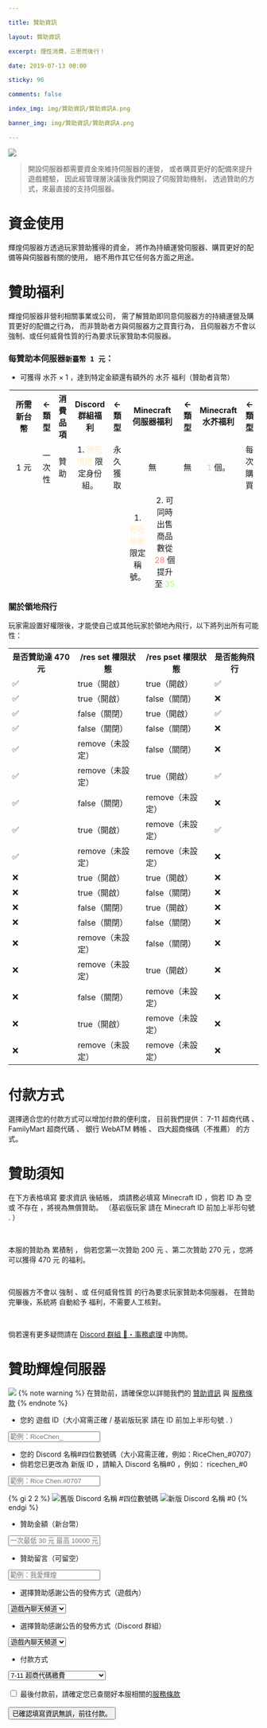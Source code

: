 ```yaml
---

title: 贊助資訊

layout: 贊助資訊

excerpt: 理性消費，三思而後行！

date: 2019-07-13 00:00

sticky: 96

comments: false

index_img: img/贊助資訊/贊助資訊A.png

banner_img: img/贊助資訊/贊助資訊A.png

---
```


<style>
/* customizable snowflake styling */
.snowflake {
  color: #fff;
  font-size: 1em;
  font-family: Arial, sans-serif;
  text-shadow: 0 0 5px #000;
}
 
.snowflake,.snowflake .inner{animation-iteration-count:infinite;animation-play-state:running}@keyframes snowflakes-fall{0%{transform:translateY(0)}100%{transform:translateY(110vh)}}@keyframes snowflakes-shake{0%,100%{transform:translateX(0)}50%{transform:translateX(80px)}}.snowflake{position:fixed;top:-10%;z-index:9999;-webkit-user-select:none;user-select:none;cursor:default;animation-name:snowflakes-shake;animation-duration:3s;animation-timing-function:ease-in-out}.snowflake .inner{animation-duration:10s;animation-name:snowflakes-fall;animation-timing-function:linear}.snowflake:nth-of-type(0){left:1%;animation-delay:0s}.snowflake:nth-of-type(0) .inner{animation-delay:0s}.snowflake:first-of-type{left:10%;animation-delay:1s}.snowflake:first-of-type .inner,.snowflake:nth-of-type(8) .inner{animation-delay:1s}.snowflake:nth-of-type(2){left:20%;animation-delay:.5s}.snowflake:nth-of-type(2) .inner,.snowflake:nth-of-type(6) .inner{animation-delay:6s}.snowflake:nth-of-type(3){left:30%;animation-delay:2s}.snowflake:nth-of-type(11) .inner,.snowflake:nth-of-type(3) .inner{animation-delay:4s}.snowflake:nth-of-type(4){left:40%;animation-delay:2s}.snowflake:nth-of-type(10) .inner,.snowflake:nth-of-type(4) .inner{animation-delay:2s}.snowflake:nth-of-type(5){left:50%;animation-delay:3s}.snowflake:nth-of-type(5) .inner{animation-delay:8s}.snowflake:nth-of-type(6){left:60%;animation-delay:2s}.snowflake:nth-of-type(7){left:70%;animation-delay:1s}.snowflake:nth-of-type(7) .inner{animation-delay:2.5s}.snowflake:nth-of-type(8){left:80%;animation-delay:0s}.snowflake:nth-of-type(9){left:90%;animation-delay:1.5s}.snowflake:nth-of-type(9) .inner{animation-delay:3s}.snowflake:nth-of-type(10){left:25%;animation-delay:0s}.snowflake:nth-of-type(11){left:65%;animation-delay:2.5s}
</style>
<div class="snowflakes" aria-hidden="true">
  <div class="snowflake">
    <div class="inner">❅</div>
  </div>
  <div class="snowflake">
    <div class="inner">❅</div>
  </div>
  <div class="snowflake">
    <div class="inner">❅</div>
  </div>
  <div class="snowflake">
    <div class="inner">❅</div>
  </div>
  <div class="snowflake">
    <div class="inner">❅</div>
  </div>
  <div class="snowflake">
    <div class="inner">❅</div>
  </div>
  <div class="snowflake">
    <div class="inner">❅</div>
  </div>
  <div class="snowflake">
    <div class="inner">❅</div>
  </div>
  <div class="snowflake">
    <div class="inner">❅</div>
  </div>
  <div class="snowflake">
    <div class="inner">❅</div>
  </div>
  <div class="snowflake">
    <div class="inner">❅</div>
  </div>
  <div class="snowflake">
    <div class="inner">❅</div>
  </div>
</div>


![](img/贊助資訊/橫幅.png)

> 開設伺服器都需要資金來維持伺服器的運營，
> 或者購買更好的配備來提升遊戲體驗，
> 因此經管理層決議後我們開設了伺服贊助機制，
> 透過贊助的方式，來最直接的支持伺服器。 



# 資金使用 

輝煌伺服器方透過玩家贊助獲得的資金，
將作為持續運營伺服器、購買更好的配備等與伺服器有關的使用，
絕不用作其它任何各方面之用途。

# 贊助福利 

輝煌伺服器非營利相關事業或公司，
需了解贊助即同意伺服器方的持續運營及購買更好的配備之行為，
而非贊助者方與伺服器方之買賣行為，
且伺服器方不會以強制、或任何威脅性質的行為要求玩家贊助本伺服器。

### 每贊助本伺服器` 新臺幣 1 元 `：
- 可獲得 <span class="label label-info">水芥 × 1</span> ，達到特定金額還有額外的 <span class="label label-success">水芥</span> 福利（贊助者貨幣）

<table style="width:auto;height:400px;">
  <tr>
    <th align="center">所需新台幣</th>
    <th align="center">←類型</th>
    <th align="center">消費品項</th>
    <th align="center">Discord 群組福利</th>
    <th align="center">←類型</th>
    <th align="center" colspan="2">Minecraft 伺服器福利</th>
    <th align="center">←類型</th>
    <th align="center">Minecraft 水芥福利</th>
    <th align="center">←類型</th>
  </tr>
  <tr>
    <td align="center" align="center">1 元</td>
    <td align="center" align="center">一次性</td>
    <td align="center">贊助</td>
    <td align="center">1. <font color="#ffecc3">餅乾供應</font> 限定身份組。</td>
    <td align="center">永久獲取</td>
    <td align="center" colspan="2">無</td>
    <td align="center">無</td>
    <td align="center"><font color="#e6bbf6">1</font> 個。</td>
    <td align="center">每次購買</td>
  </tr>
  <tr>
    <td align="center" rowspan="4">170 元</td>
    <td align="center" rowspan="4">一次性</td>
    <td align="center" rowspan="4">贊助</td>
    <td align="center" rowspan="2">1. <font color="#ffecc3">餅乾供應</font> 限定身份組。</td>
    <td align="center" rowspan="4">永久獲取</td>
    <td align="center">1. <font color="#ffecc3">好吃餅乾</font> 限定稱號。</td>
    <td align="center">2. 可同時出售商品數從 <font color="#ff7a7a">28</font> 個 提升至 <font color="#a4ff88">35</font> 個。</td>
    <td align="center" rowspan="4">永久獲取</td>
    <td align="center" rowspan="4"><font color="#e6bbf6">200</font> 個。</td>
    <td align="center" rowspan="4">每次購買</td>
  </tr>
  <tr>
    <td align="center">3. 可同時收購商品數從 <font color="#ff7a7a">28</font> 個 提升至 <font color="#a4ff88">35</font> 個。</td>
    <td align="center">4. 可同時拍賣商品數從 <font color="#ff7a7a">1</font> 個 提升至 <font color="#a4ff88">2</font> 個。</td>
  </tr>
  <tr>
    <td align="center" rowspan="2">2. 使用 <font color="#f7c848">/color set</font> 指令自定義顏色身份組。</td>
    <td align="center">5. 同時存在的領地數從 <font color="#ff7a7a">15</font> 個 提升至 <font color="#a4ff88">17</font> 個。</td>
    <td align="center">6. 建立領地的最大長寬數從 <font color="#ff7a7a">160</font> 格 提升至 <font color="#a4ff88">176</font> 格。</td>
  </tr>
  <tr>
    <td align="center" colspan="2">7. 隨身背包的可使用行數從 <font color="#ff7a7a">一行</font> 提升至 <font color="#a4ff88">兩行</font>。</td>
  </tr>
  <tr>
    <td align="center" rowspan="5">470 元</td>
    <td align="center" rowspan="5">累積制</td>
    <td align="center" rowspan="5">贊助</td>
    <td align="center" rowspan="2">1. <font color="#ffecc3">餅乾供應</font> 限定身份組。</td>
    <td align="center" rowspan="5">永久獲取</td>
    <td align="center">1. <font color="#ffe3a6">可口餅乾</font> 限定稱號。</td>
        <td align="center">2. 於 <font color="#f7c848">領地內飛行</font> 的權限。（領地主需開放 fly 權限）
    <td align="center" rowspan="5">永久獲取</td>
    <td align="center" rowspan="5"><font color="#e6bbf6">580</font> 個。</td>
    <td align="center" rowspan="5">一次性</td>
  </tr>
  <tr>
    <td align="center">3. 可同時出售商品數從 <font color="#ff7a7a">28</font> 個 提升至 <font color="#a4ff88">42</font> 個。</td>
    <td align="center">4. 可同時收購商品數從 <font color="#ff7a7a">28</font> 個 提升至 <font color="#a4ff88">42</font> 個。</td>
  </tr>
  <tr>
    <td align="center" rowspan="3">2. 使用 <font color="#f7c848">/color set</font> 指令自定義顏色身份組。</td>
    <td align="center">5. 可同時拍賣商品數從 <font color="#ff7a7a">1</font> 個 提升至 <font color="#a4ff88">2</font> 個。</td>
    <td align="center">6. 同時存在的領地數從 <font color="#ff7a7a">15</font> 個 提升至 <font color="#a4ff88">20</font> 個。</td>
  </tr>
  <tr>
    <td align="center">7. 建立領地的最大長寬數從 <font color="#ff7a7a">160</font> 格 提升至 <font color="#a4ff88">176</font> 格。</td>
    <td align="center">8. 隨身背包的可使用行數從 <font color="#ff7a7a">一行</font> 提升至 <font color="#a4ff88">三行</font>。</td>
  </tr>
  <tr>
    <td align="center" colspan="2">9. 商店郵箱 的 容量上限 從 <font color="#ff7a7a">21 格</font> 提升至 <font color="#a4ff88">42 格</font>。</td>
  </tr>
  </tr>
    <td align="center" rowspan="5">970 元</td>
    <td align="center" rowspan="5">累積制</td>
    <td align="center" rowspan="5">贊助</td>
    <td align="center" rowspan="2">1. <font color="#ffecc3">餅乾供應</font> 限定身份組。</td>
    <td align="center" rowspan="5">永久獲取</td>
    <td align="center">1. <font color="#ffda88">美味餅乾</font> 限定稱號。</td>
        <td align="center">2. 於 <font color="#f7c848">領地內飛行</font> 的權限。（領地主需開放 fly 權限）
    <td align="center" rowspan="5">永久獲取</td>
    <td align="center" rowspan="5"><font color="#e6bbf6">1210</font> 個。</td>
    <td align="center" rowspan="5">一次性</td>
  </tr>
  <tr>
    <td align="center">3. 在玩家商店中隱藏商品上架者的名稱。</td>
    <td align="center">4. 可同時出售商品數從 <font color="#ff7a7a">28</font> 個 提升至 <font color="#a4ff88">49</font> 個。</td>
  </tr>
  <tr>
    <td align="center" rowspan="3">2. 使用 <font color="#f7c848">/color set</font> 指令自定義顏色身份組。</td>
    <td align="center">5. 可同時收購商品數從 <font color="#ff7a7a">28</font> 個 提升至 <font color="#a4ff88">49</font> 個。</td>
    <td align="center">6. 可同時拍賣商品數從 <font color="#ff7a7a">1</font> 個 提升至 <font color="#a4ff88">3</font> 個。</td>
  </tr>
  <tr>
    <td align="center">7. 同時存在的領地數從 <font color="#ff7a7a">15</font> 個 提升至 <font color="#a4ff88">23</font> 個。</td>
    <td align="center">8. 建立領地的最大長寬數從 <font color="#ff7a7a">160</font> 格 提升至 <font color="#a4ff88">192</font> 格。</td>
  </tr>
  <tr>
    <td align="center">9. 隨身背包的可使用行數從 <font color="#ff7a7a">一行</font> 提升至 <font color="#a4ff88">四行</font>。</td>
    <td align="center">10. 商店郵箱 的 容量上限 從 <font color="#ff7a7a">21 格</font> 提升至 <font color="#a4ff88">42 格</font>。</td>
  </tr>
  <tr>
    <td align="center" rowspan="6">1170 元</td>
    <td align="center" rowspan="6">累積制</td>
    <td align="center" rowspan="6">贊助</td>
    <td align="center" rowspan="3">1. <font color="#ffecc3">餅乾供應</font> 限定身份組。</td>
    <td align="center" rowspan="6">永久獲取</td>
    <td align="center">1. <font color="#fbd169">酥脆餅乾</font> 限定稱號。</td>
    <td align="center">2. 於 <font color="#f7c848">領地內飛行</font> 的權限。（領地主需開放 fly 權限）
    <td align="center" rowspan="6">永久獲取</td>
    <td align="center" rowspan="6"><font color="#e6bbf6">1590</font> 個。</td>
    <td align="center" rowspan="6">一次性</td>
  </tr>
  <tr>
    <td align="center">3. 在玩家商店中隱藏商品上架者的名稱。</td>
    <td align="center">4. 在玩家商店中設置上架商品永不到期。</td>
  </tr>
  <tr>
    <td align="center">5. 可同時出售商品數從 <font color="#ff7a7a">28</font> 個 提升至 <font color="#a4ff88">56</font> 個。</td>
    <td align="center">6. 可同時收購商品數從 <font color="#ff7a7a">28</font> 個 提升至 <font color="#a4ff88">56</font> 個。</td>
  </tr>
  <tr>
    <td align="center" rowspan="3">2. 使用 <font color="#f7c848">/color set</font> 指令自定義顏色身份組。</td>
    <td align="center">7. 可同時拍賣商品數從 <font color="#ff7a7a">1</font> 個 提升至 <font color="#a4ff88">3</font> 個。</td>
    <td align="center">8. 同時存在的領地數從 <font color="#ff7a7a">15</font> 個 提升至 <font color="#a4ff88">27</font> 個。</td>
  </tr>
  <tr>
    <td align="center">9. 建立領地的最大長寬數從 <font color="#ff7a7a">160</font> 格 提升至 <font color="#a4ff88">192</font> 格。</td>
    <td align="center">10. 隨身背包的可使用行數從 <font color="#ff7a7a">一行</font> 提升至 <font color="#a4ff88">五行</font>。</td>
  </tr>
  <tr>
    <td align="center" colspan="2">11. 商店郵箱 的 容量上限 從 <font color="#ff7a7a">21 格</font> 提升至 <font color="#a4ff88">63 格</font>。</td>
  </tr>
  <tr>
    <td align="center" rowspan="2">1170 元</td>
    <td align="center" rowspan="2">每次單筆購買</td>
    <td align="center" rowspan="2">贊助</td>
    <td align="center">1. <font color="#ffecc3">餅乾供應</font> 限定身份組。</td>
    <td align="center" rowspan="2">永久獲取</td>
    <td align="center">1. <font color="#fbd169">酥脆餅乾</font> 限定稱號。</td>
        <td align="center">2. 1170 元（累積制）的全部福利（水芥依然是 1590 個）。</td>
    <td align="center">永久獲取</td>
    <td align="center" rowspan="2"><font color="#e6bbf6">1590</font> 個。</td>
    <td align="center" rowspan="2">一次性</td>
  </tr>
  <tr>
    <td align="center">2. 使用 <font color="#f7c848">/color set</font> 指令自定義顏色身份組。</td>
    <td align="center" colspan="2">3. 全服玩家獲得 12小時 於 <font color="#f7c848">領地內飛行</font> 的權限。（領地主需開放 fly 權限）</td>
    <td align="center">每次購買</td>
  </tr>
  <tr>
    <td align="center" rowspan="7" style="border-bottom:3px #f7c848 solid;border-top:3px #f7c848 solid; border-left:3px #f7c848 solid;" cellpadding="10" border='1'>1970 元</td>
    <td align="center" rowspan="7" style="border-bottom:3px #f7c848 solid;border-top:3px #f7c848 solid;" cellpadding="10" border='1'>累積制</td>
    <td align="center" rowspan="7" style="border-bottom:3px #f7c848 solid;border-top:3px #f7c848 solid;" cellpadding="10" border='1'>贊助</td>
    <td align="center" rowspan="3" style="border-top:3px #f7c848 solid;" cellpadding="10" border='1'>1. <font color="#ffecc3">餅乾供應</font> 限定身份組。</td>
    <td align="center" rowspan="7" style="border-bottom:3px #f7c848 solid;border-top:3px #f7c848 solid;" cellpadding="10" border='1'>永久獲取</td>
    <td align="center" style="border-top:3px #f7c848 solid;" cellpadding="10" border='1'>1. <font color="#f7c848">珍饌餅乾</font> 限定稱號。</td>
    <td align="center" style="border-top:3px #f7c848 solid;" cellpadding="10" border='1'>2. 於 <font color="#f7c848">領地內飛行</font> 的權限。（領地主需開放 fly 權限）
    <td align="center" rowspan="7" style="border-bottom:3px #f7c848 solid;border-top:3px #f7c848 solid;" cellpadding="10" border='1'>永久獲取</td>
    <td align="center" rowspan="7" style="border-bottom:3px #f7c848 solid;border-top:3px #f7c848 solid;" cellpadding="10" border='1'><font color="#e6bbf6">2620</font> 個。</td>
    <td align="center" rowspan="7" style="border-bottom:3px #f7c848 solid;border-top:3px #f7c848 solid; border-right:3px #f7c848 solid;"" cellpadding="10" border='1'>一次性</td>
  </tr>
  <tr>
    <td align="center">3. 在玩家商店中隱藏商品上架者的名稱。</td>
    <td align="center">4. 在玩家商店中設置上架商品永不到期。</td>
  </tr>
  <tr>
    <td align="center">5. 可同時出售商品數從 <font color="#ff7a7a">28</font> 個 提升至 <font color="#a4ff88">63</font> 個。</td>
    <td align="center">6. 可同時收購商品數從 <font color="#ff7a7a">28</font> 個 提升至 <font color="#a4ff88">63</font> 個。</td>
  </tr>
  <tr>
    <td align="center" rowspan="4" style="border-bottom:2px #f7c848 solid;" cellpadding="10" border='1'>2. 使用 <font color="#f7c848">/color set</font> 指令自定義顏色身份組。</td>
    <td align="center">7. 可同時拍賣商品數從 <font color="#ff7a7a">1</font> 個 提升至 <font color="#a4ff88">4</font> 個。</td>
    <td align="center">8. 出售商品稅率從 <font color="#ff7a7a">2</font> % 減少至 <font color="#a4ff88">1</font> %。</td>
  </tr>
  <tr>
    <td align="center">9. 收購商品稅率從 <font color="#ff7a7a">3</font> % 減少至 <font color="#a4ff88">2</font> %。</td>
    <td align="center">10. 拍賣商品稅率從 <font color="#ff7a7a">2</font> % 減少至 <font color="#a4ff88">1</font> %。</td>
  </tr>
  <tr>
    <td align="center">11. 同時存在的領地數從 <font color="#ff7a7a">15</font> 個 提升至 <font color="#a4ff88">30</font> 個。</td>
    <td align="center">12. 建立領地的最大長寬數從 <font color="#ff7a7a">160</font> 格 提升至 <font color="#a4ff88">208</font> 格。</td>
  </tr>
  <tr>
    <td align="center" style="border-bottom:2px #f7c848 solid;" cellpadding="10" border='1'>13. 隨身背包的可使用行數從 <font color="#ff7a7a">一行</font> 提升至 <font color="#a4ff88">六行</font>。</td>
    <td align="center" style="border-bottom:2px #f7c848 solid;" cellpadding="10" border='1'>14. 商店郵箱 的 容量上限 從 <font color="#ff7a7a">21 格</font> 提升至 <font color="#a4ff88">63 格</font>。</td>
  </tr>
</table>

### 關於領地飛行
玩家需設置好權限後，才能使自己或其他玩家於領地內飛行，以下將列出所有可能性：

<table>
  <tr>
    <th>是否贊助達 470 元</th>
    <th>/res set 權限狀態</th>
    <th>/res pset 權限狀態</th>
    <th>是否能夠飛行</th>
  </tr>
  <tr>
    <td>✅</td>
    <td>true（開啟）</td>
    <td>true（開啟）</td>
    <td>✅</td>
  </tr>
  <tr>
    <td>✅</td>
    <td>true（開啟）</td>
    <td>false（關閉）</td>
    <td>❌</td>
  </tr>
  <tr>
    <td>✅</td>
    <td>false（關閉）</td>
    <td>true（開啟）</td>
    <td>✅</td>
  </tr>
  <tr>
    <td>✅</td>
    <td>false（關閉）</td>
    <td>false（關閉）</td>
    <td>❌</td>
  </tr>
  <tr>
    <td>✅</td>
    <td>remove（未設定）</td>
    <td>false（關閉）</td>
    <td>❌</td>
  </tr>
  <tr>
    <td>✅</td>
    <td>remove（未設定）</td>
    <td>true（開啟）</td>
    <td>✅</td>
  </tr>
  <tr>
    <td>✅</td>
    <td>false（關閉）</td>
    <td>remove（未設定）</td>
    <td>❌</td>
  </tr>
  <tr>
    <td>✅</td>
    <td>true（開啟）</td>
    <td>remove（未設定）</td>
    <td>✅</td>
  </tr>
  <tr>
    <td>✅</td>
    <td>remove（未設定）</td>
    <td>remove（未設定）</td>
    <td>❌</td>
  </tr>
  <tr>
    <td>❌</td>
    <td>true（開啟）</td>
    <td>true（開啟）</td>
    <td>❌</td>
  </tr>
  <tr>
    <td>❌</td>
    <td>true（開啟）</td>
    <td>false（關閉）</td>
    <td>❌</td>
  </tr>
  <tr>
    <td>❌</td>
    <td>false（關閉）</td>
    <td>true（開啟）</td>
    <td>❌</td>
  </tr>
  <tr>
    <td>❌</td>
    <td>false（關閉）</td>
    <td>false（關閉）</td>
    <td>❌</td>
  </tr>
  <tr>
    <td>❌</td>
    <td>remove（未設定）</td>
    <td>false（關閉）</td>
    <td>❌</td>
  </tr>
  <tr>
    <td>❌</td>
    <td>remove（未設定）</td>
    <td>true（開啟）</td>
    <td>❌</td>
  </tr>
  <tr>
    <td>❌</td>
    <td>false（關閉）</td>
    <td>remove（未設定）</td>
    <td>❌</td>
  </tr>
  <tr>
    <td>❌</td>
    <td>true（開啟）</td>
    <td>remove（未設定）</td>
    <td>❌</td>
  </tr>
  <tr>
    <td>❌</td>
    <td>remove（未設定）</td>
    <td>remove（未設定）</td>
    <td>❌</td>
  </tr>
</table>

# 付款方式 

選擇適合您的付款方式可以增加付款的便利度，
目前我們提供：
 <span class="label label-info">7-11 超商代碼</span> 、 <span class="label label-info">FamilyMart 超商代碼</span> 、 <span class="label label-info">銀行 WebATM 轉帳</span> 、 <span class="label label-warning">四大超商條碼（不推薦）</span> 的方式。

# 贊助須知 

在下方表格填寫 <span class="label label-warning">要求資訊</span> 後結帳，
煩請務必填寫 <span class="label label-info">Minecraft ID</span> ，倘若 <span class="label label-info">ID</span> 為 <span class="label label-danger">空</span> 或 <span class="label label-danger">不存在</span> ，將視為無償贊助。
（基岩版玩家 請在 <span class="label label-info">Minecraft ID</span> 前加上半形句號 <span class="label label-warning"> . </span> ）

<br />

本服的贊助為 <span class="label label-warning">累積制</span> ，
倘若您第一次贊助 <span class="label label-info">200 元</span> 、第二次贊助 <span class="label label-success">270 元</span> ，您將可以獲得 <span class="label label-danger">470 元</span> 的福利。

<br />

伺服器方不會以 <span class="label label-danger">強制</span> 、或 <span class="label label-danger">任何威脅性質</span> 的行為要求玩家贊助本伺服器，
在贊助完畢後，系統將 <span class="label label-success">自動給予</span> 福利，不需要人工核對。

<br />

倘若還有更多疑問請在 [Discord 群組 💼・事務處理](https://discord.com/invite/5MHGpAFGEN) 中詢問。

# 贊助輝煌伺服器 

<form name="donation" onsubmit="return false;">

![](img/贊助資訊/贊助資訊B.png)
{% note warning %}
在贊助前，請確保您以詳閱我們的 [贊助資訊](https://www.brilliantw.net/贊助資訊) 與 [服務條款](https://www.brilliantw.net/服務條款)
{% endnote %}

<div class="row justify-content-start">

- 您的 <span class="label label-info">遊戲 ID</span>（大小寫需正確 / <span class="label label-primary">基岩版玩家</span> 請在 ID 前加上半形句號 <span class="label label-warning"> . </span>）
<div class="col-6">
<input class="form-control bg-dark" id="minecraftName" name="name" type="text" placeholder="範例：RiceChen_" onfocusout="checkMinecraftNameWithProxy()" required>
  <div id="preserve-minecraft-name"></div>
</div>


- 您的 <span class="label label-success">Discord 名稱</span><span class="label label-info">#四位數號碼</span>（大小寫需正確，例如：<span class="label label-success">RiceChen_</span><span class="label label-info">#0707</span>）
- 倘若您已更改為 <span class="label label-info">新版 ID</span> ，請輸入 <span class="label label-success">Discord 名稱</span><span class="label label-info">#0</span> ，例如： <span class="label label-success">ricechen_</span><span class="label label-info">#0</span> 
<div class="col-6">
<input class="form-control bg-dark" id="discordTag" name="discordTag" type="text" placeholder="範例：Rice Chen.#0707" onfocusout="checkDiscordTagWithProxy()" required>
  <div id="preserve-discord-tag"></div>
</div>

{% gi 2 2 %}
  ![舊版 Discord 名稱 #四位數號碼](img/子帳申請/oldid.png)
  ![新版 Discord 名稱 #0](img/子帳申請/newid.png)
{% endgi %}


- 贊助金額（新台幣）
<div class="col-6">
<input class="form-control bg-dark" id="donate-amount" name="donateAmount" type="text" placeholder="一次最低 30 元 最高 10000 元" onfocusout="checkAmount()" min="30" max="10000" required>
  <div id="preserve-amount"></div>
</div>


- 贊助留言（可留空）
<div class="col-6">
<input class="form-control bg-dark" id="comment" name="comment" type="text" placeholder="範例：我愛輝煌">
</div>


- 選擇贊助感謝公告的發佈方式（遊戲內）
<div class="col-6">
<select class="form-control bg-dark" name="publishWayMinecraft" aria-label="publish-way">
  <option value="0" selected>遊戲內聊天頻道</option>
  <option value="3">不發佈</option>
</select>
  </div>

- 選擇贊助感謝公告的發佈方式（Discord 群組）
<div class="col-6">
<select class="form-control bg-dark" name="publishWayDiscord" aria-label="publish-way-discord">
  <option value="0" selected>遊戲內聊天頻道</option>
  <option value="1">不發佈</option>
</select>
  </div>


- 付款方式 
<div class="col-6">
<select class="form-control bg-dark" name="paymentMethod" aria-label="payment-method">
  <option value="4" selected>7-11 超商代碼繳費</option>
  <option value="6">全家 超商代碼繳費</option>
  <option value="2">銀行 WebATM 轉帳</option>
  <option value="3">四大超商條碼繳費（不推薦）</option>
</select>
</div>
</div>

<br />

<input type="checkbox" id="check-tos">
<label for="check-tos" class="form-check-label">最後付款前，請確定您已查閱好本服相關的<a href="https://www.brilliantw.net/服務條款">服務條款</a></label>
<div id="preserve-checkbox-status" style="color: red;"></div>

<br />
<button class="btn btn-primary" id="submit">已確認填寫資訊無誤，前往付款。</button>

</form>

<script defer>
// [訊] 求您別看這邊的源代碼, 拜託了 >_<

var checkMinecraftNameWithProxy = () => {};
var checkDiscordTagWithProxy = () => {};
var checkAmount = () => {};
var formSubmit = () => false;
var clickboxVerify = () => {};

let minecraftAccountStatus = false;
let discordAccountStatus = false;

window.onload = function() {
  checkMinecraftNameWithProxy = () => {
      let name = $('#minecraftName').val();
      if (name.length > 2 && name.length < 23) {
           fetch('https://api.brilliantw.net/api/v1/proxy', { 
                method: 'POST', 
                headers: { 
                    'Content-Type': 'application/x-www-form-urlencoded'
                },
                body: 'name=' + encodeURIComponent(name)
           })
           .then(res => res.json())
           .then(data => {
               if (data.data?.userExists) {
                    $('#preserve-minecraft-name').text('此「遊戲ID」存在，請放心填寫其他欄位。');
                    if ($('#minecraftName').hasClass('border-danger')) $('#minecraftName').removeClass('border-danger');
                    if ($('#minecraftName').hasClass('border-success')) return;
                    $('#minecraftName').addClass('border-success');
                    $('#preserve-minecraft-name').attr('style', 'color: green');
                    minecraftAccountStatus = true;
               } else {
                    $('#preserve-minecraft-name').text('你似乎沒有進入過輝煌伺服器，請加入過至少一次再填寫此欄位，也有可能是你「遊戲ID」寫錯了。');
                    if ($('#minecraftName').hasClass('border-success')) $('#minecraftName').removeClass('border-success');
                    if ($('#minecraftName').hasClass('border-danger')) return;
                    $('#minecraftName').addClass('border-danger');
                    $('#preserve-minecraft-name').attr('style', 'color: red');
                    minecraftAccountStatus = false;
               }
           })
           .catch(() => {});
      } else if (name.length === 0) {
           if ($('#preserve-minecraft-name').text().length) $('#preserve-minecraft-name').text('');
           if ($('#minecraftName').hasClass('border-success')) $('#minecraftName').removeClass('border-success');
           if ($('#minecraftName').hasClass('border-danger')) $('#minecraftName').removeClass('border-danger');
           if ($('#preserve-minecraft-name').attr('style')) $('#preserve-minecraft-name').removeAttr('style');
           minecraftAccountStatus = false;
      }
  }

  checkDiscordTagWithProxy = () => {
      let name = $('#discordTag').val();
      if (name.length > 6 && name.length < 41) {
           fetch('https://api.brilliantw.net/api/v1/proxy', { 
                method: 'POST', 
                headers: { 
                    'Content-Type': 'application/x-www-form-urlencoded'
                },
                body: 'discordTag=' + encodeURIComponent(name)
           })
           .then(res => res.json())
           .then(data => {
               if (data.data?.userExists) {
                    $('#preserve-discord-tag').text('此「Discord 名稱#四位數號碼」存在，請放心填寫其他欄位。');
                    if ($('#discordTag').hasClass('border-danger')) $('#discordTag').removeClass('border-danger');
                    if ($('#discordTag').hasClass('border-success')) return;
                    $('#discordTag').addClass('border-success');
                    $('#preserve-discord-tag').attr('style', 'color: green');
                    discordAccountStatus = true;
               } else {
                    $('#preserve-discord-tag').text('你似乎沒有進入過輝煌 Discord 群組，請加入後再填寫此欄位，也有可能是你「Discord 名稱#四位數號碼」寫錯了。');
                    if ($('#discordTag').hasClass('border-success')) $('#discordTag').removeClass('border-success');
                    if ($('#discordTag').hasClass('border-danger')) return;
                    $('#discordTag').addClass('border-danger');
                    $('#preserve-discord-tag').attr('style', 'color: red');
                    discordAccountStatus = false;
               }
           })
           .catch(() => {});
      } else if (name.length === 0) {
           if ($('#preserve-discord-tag').text().length) $('#preserve-discord-name').text('');
           if ($('#discordTag').hasClass('border-success')) $('#discordTag').removeClass('border-success');
           if ($('#discordTag').hasClass('border-danger')) $('#discordTag').removeClass('border-danger');
           if ($('#preserve-discord-tag').attr('style')) $('#preserve-discord-name').removeAttr('style');
           discordAccountStatus = false;
      }
  }
  
  checkAmount = () => {
      let amount = $('#donate-amount').val();
      if (amount.length > 0) {
          let amountInNum = Number(amount);
               if (amountInNum >= 30 && amountInNum <= 10000) {
                    $('#preserve-amount').text('此「金額」的範圍在 30 ~ 10000 之間，請放心填寫其他欄位。');
                    if ($('#donate-amount').hasClass('border-danger')) $('#donate-amount').removeClass('border-danger');
                    if ($('#donate-amount').hasClass('border-success')) return;
                    $('#donate-amount').addClass('border-success');
                    $('#preserve-amount').attr('style', 'color: green');
               } else {
                    $('#preserve-amount').text('此「金額」的範圍不在 30 ~ 10000 之間，請確認填寫金額是否過少或過多。');
                    if ($('#donate-amount').hasClass('border-success')) $('#donate-amount').removeClass('border-success');
                    if ($('#donate-amount').hasClass('border-danger')) return;
                    $('#donate-amount').addClass('border-danger');
                    $('#preserve-amount').attr('style', 'color: red');
               }
      } else {
           if ($('#preserve-amount').text().length) $('#preserve-amount').text('');
           if ($('#donate-amount').hasClass('border-success')) $('#donate-amount').removeClass('border-success');
           if ($('#donate-amount').hasClass('border-danger')) $('#donate-amount').removeClass('border-danger');
           if ($('#preserve-amount').attr('style')) $('#preserve-amount').removeAttr('style');
      }
  }
  formSubmit = () => {
      if (!document.getElementById("check-tos").checked) {
          $('#preserve-checkbox-status').text('倘若想要進行贊助，您必須同意服務條款之規定。');
          return false;
      }

      if (!minecraftAccountStatus || !$('#minecraftName').val().length) {
          alert('請填寫有效的 Minecraft ID');
          return false;
      }

      if (!discordAccountStatus || !$('#discordTag').val().length) {
          alert('您必須要填寫有效的 Discord Tag');
          return false;
      }
      fetch('https://api.brilliantw.net/api/v1/proxy', {
          method: 'POST',
          headers: {
              'Content-Type': 'application/x-www-form-urlencoded'
          },
          body: $('form').serialize()
      })
      .then(res => res.json())
      .then(data => {
          if (data.status) {
              alert(`訂單資訊生成成功！以下是您的訂單資訊：\n${data.message}`);
          } else {
              alert(`請至輝煌伺服器 Discord 群組回報錯誤代碼 ${data.message}，倘若造成您的不便敬請見諒。`);
          }
      })
      .catch(() => alert("發生錯誤，請檢查網路連線，或者稍等 5 至 10 分鐘後重試操作，倘若造成您的不便敬請見諒。"));
      return false;
  }
  
  clickboxVerify = () => {
      if (document.getElementById("check-tos").checked) $('#preserve-checkbox-status').text('');
  }
  
  document.getElementById("submit").addEventListener("click", formSubmit, false);
  document.getElementById("check-tos").addEventListener("click", clickboxVerify, false);
}
</script>
